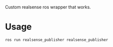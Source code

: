 Custom realsense ros wrapper that works.

# Usage

```
ros run realsense_publisher realsense_publisher
```
